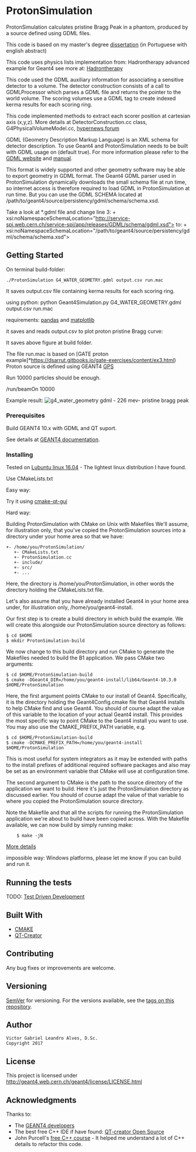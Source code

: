 # ProtonSimulation
ProtonSimulation calculates pristine Bragg Peak in a phantom, produced by a source defined using GDML files.

This code is based on my master's degree [dissertation](http://www1.inca.gov.br/pqrt/download/trab/dissertacao_mestrado_victor_gabriel_leandro_alves.pdf) (in Portuguese with english abstract)

This code uses physics lists implementation from:
Hadrontherapy advanced example for Geant4
see more at: [Hadrontherapy](https://twiki.cern.ch/twiki/bin/view/Geant4/AdvancedExamplesHadrontherapy)

This code used the GDML auxiliary information for associating a sensitive detector to a volume.
The detector construction consists of a call to GDMLProcessor which parses a GDML file and returns the pointer to the world volume.
The scoring volumes use a GDML tag to create indexed kerma results for each scoring ring.

This code implemented methods to extract each scorer position at cartesian axis (x,y,z).
More details at DetectorConstruction.cc class, G4PhysicalVolumeModel.cc, [hypernews forum](http://hypernews.slac.stanford.edu/HyperNews/geant4/get/geometry/138/1/1.html)

GDML (Geometry Description Markup Language) is an XML schema for detector description.
To use Geant4 and ProtonSimulation needs to be built with GDML usage on (default true). For more
information please refer to the [GDML website](http://gdml.web.cern.ch/GDML) and
[manual](http://gdml.web.cern.ch/GDML/doc/GDMLmanual.pdf).

This format is widely supported and other geometry software may be able to export
geometry in GDML format.
     The Geant4 GDML parser used in ProtonSimulation dynamically downloads the small
     schema file at run time, so internet access is therefore required to
     load GDML in ProtonSimulation at run time. But you can use the GDML SCHEMA
     located at /path/to/geant4/source/persistency/gdml/schema/schema.xsd.

Take a look at *.gdml file and change line 3:
    + xsi:noNamespaceSchemaLocation="http://service-spi.web.cern.ch/service-spi/app/releases/GDML/schema/gdml.xsd">
    to:
    + xsi:noNamespaceSchemaLocation="/path/to/geant4/source/persistency/gdml/schema/schema.xsd">


## Getting Started

On terminal build-folder:

    ./ProtonSimulation G4_WATER_GEOMETRY.gdml output.csv run.mac

It saves output.csv file containing kerma results for each scoring ring.


using python:
     python Geant4Simulation.py G4_WATER_GEOMETRY.gdml output.csv run.mac

requirements: [pandas](https://pandas.pydata.org/) and [matplotlib](https://matplotlib.org/)

it saves and reads output.csv to plot proton pristine Bragg curve:

It saves above figure at build folder.

The file run.mac is based on [GATE proton example]*https://dsarrut.gitbooks.io/gate-exercises/content/ex3.html)
Proton source is defined using GEANT4 [GPS](http://nngroup.physics.sunysb.edu/captain/reference/master/detSim/dox/detSimGPS.html)

Run 10000 particles should be enough.

/run/beamOn 10000

Example result:
![g4_water_geometry gdml - 226 mev- pristine bragg peak](https://user-images.githubusercontent.com/6777517/34075937-409cef8a-e2be-11e7-8cdd-fc9772981484.jpg)

### Prerequisites

Build GEANT4 10.x with GDML and QT suport.

See details at [GEANT4 documentation](https://geant4.web.cern.ch/geant4/UserDocumentation/UsersGuides/InstallationGuide/html/ch02.html).

### Installing

Tested on [Lubuntu linux 16.04](http://lubuntu.net/) - The lightest linux distribution I have found.

Use CMakeLists.txt

Easy way:

Try it using [cmake-qt-gui](https://launchpad.net/ubuntu/xenial/+package/cmake-qt-gui)

Hard way:

Building ProtonSimulation with CMake on Unix with Makefiles
We'll assume, for illustration only, that you've copied the ProtonSimulation sources into a directory under your home area so that we have:

    +- /home/you/ProtonSimulation/
       +- CMakeLists.txt
       +- ProtonSimulation.cc
       +- include/
       +- src/
       +- ...

Here, the directory is /home/you/ProtonSimulation, in other words the directory holding the CMakeLists.txt file.

Let's also assume that you have already installed Geant4 in your home area under, for illustration only, /home/you/geant4-install.

Our first step is to create a build directory in which build the example. We will create this alongside our ProtonSimulation source directory as follows:

    $ cd $HOME
    $ mkdir ProtonSimulation-build

We now change to this build directory and run CMake to generate the Makefiles needed to build the B1 application. We pass CMake two arguments:

    $ cd $HOME/ProtonSimulation-build
    $ cmake -DGeant4_DIR=/home/you/geant4-install/lib64/Geant4-10.3.0 $HOME/ProtonSimulation

Here, the first argument points CMake to our install of Geant4. Specifically, it is the directory holding the Geant4Config.cmake file that Geant4 installs to help CMake find and use Geant4. You should of course adapt the value of this variable to the location of your actual Geant4 install. This provides the most specific way to point CMake to the Geant4 install you want to use. You may also use the CMAKE_PREFIX_PATH variable, e.g.

    $ cd $HOME/ProtonSimulation-build
    $ cmake -DCMAKE_PREFIX_PATH=/home/you/geant4-install $HOME/ProtonSimulation

This is most useful for system integrators as it may be extended with paths to the install prefixes of additional required software packages and also may be set as an environment variable that CMake will use at configuration time.

The second argument to CMake is the path to the source directory of the application we want to build. Here it's just the ProtonSimulation directory as discussed earlier. You should of course adapt the value of that variable to where you copied the ProtonSimulation source directory.

Note the Makefile and that all the scripts for running the ProtonSimulation application we're about to build have been copied across. With the Makefile available, we can now build by simply running make:

        $ make -jN

[More details](https://geant4.web.cern.ch/geant4/UserDocumentation/UsersGuides/ForApplicationDeveloper/html/ch02s08.html)

impossible way:  Windows platforms, please let me know if you can build and run it.

## Running the tests

TODO: [Test Driven Development](http://agiledata.org/essays/tdd.html)

## Built With

* [CMAKE](https://cmake.org/)
* [QT-Creator](https://en.wikipedia.org/wiki/Qt_Creator)

## Contributing

Any bug fixes or improvements are welcome.

## Versioning

[SemVer](http://semver.org/) for versioning. For the versions available, see the [tags on this repository](https://github.com/your/project/tags).

## Author
    Victor Gabriel Leandro Alves, D.Sc.
    Copyright 2017

## License

This project is licensed under http://geant4.web.cern.ch/geant4/license/LICENSE.html

## Acknowledgments

Thanks to:
* The [GEANT4 developers](http://geant4.web.cern.ch/geant4/collaboration/contacts.shtml)
* The best free C++ IDE if have found: [QT-creator Open Source](https://www.qt.io/download-qt-for-application-development)
* John Purcell's [free C++ course](https://www.udemy.com/free-learn-c-tutorial-beginners/) - It helped me understand a lot of C++ details to refactor this code.
